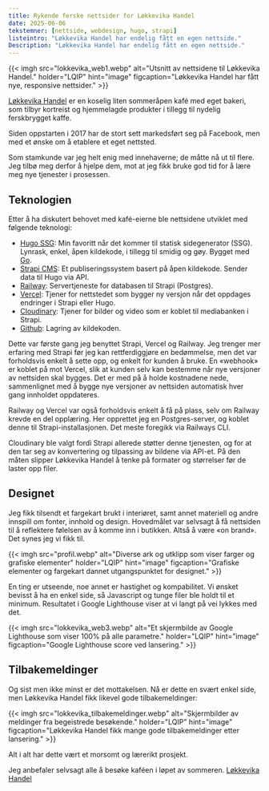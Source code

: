 ```yaml
---
title: Rykende ferske nettsider for Løkkevika Handel
date: 2025-06-06
tekstemner: [nettside, webdesign, hugo, strapi]
listeintro: "Løkkevika Handel har endelig fått en egen nettside."
Description: "Løkkevika Handel har endelig fått en egen nettside."
---
```

{{< imgh src="lokkevika_web1.webp" alt="Utsnitt av nettsidene til Løkkevika Handel." holder="LQIP" hint="image" figcaption="Løkkevika Handel har fått nye, responsive nettsider." >}}

[Løkkevika Handel](https://www.lokkevikahandel.no) er en koselig liten sommeråpen kafé med eget bakeri, som tilbyr kortreist og hjemmelagde produkter i tillegg til nydelig ferskbrygget kaffe. 

Siden oppstarten i 2017 har de stort sett markedsført seg på Facebook, men med et ønske om å etablere et eget nettsted.

Som stamkunde var jeg helt enig med innehaverne; de måtte nå ut til flere. Jeg tilbø meg derfor å hjelpe dem, mot at jeg fikk bruke god tid for å lære meg nye tjenester i prosessen.

## Teknologien
Etter å ha diskutert behovet med kafé-eierne ble nettsidene utviklet med følgende teknologi:
- [Hugo SSG](http://www.gohugo.io): Min favoritt når det kommer til statisk sidegenerator (SSG). Lynrask, enkel, åpen kildekode, i tillegg til smidig og gøy. Bygget med [Go](https://go.dev/).
- [Strapi CMS](https://strapi.io/): Et publiseringssystem basert på åpen kildekode. Sender data til Hugo via API.
- [Railway](https://railway.com/): Servertjeneste for databasen til Strapi (Postgres).
- [Vercel](https://vercel.com/): Tjener for nettstedet som bygger ny versjon når det oppdages endringer i Strapi eller Hugo.
- [Cloudinary](https://cloudinary.com/): Tjener for bilder og video som er koblet til mediabanken i Strapi.
- [Github](https://www.github.com): Lagring av kildekoden.

Dette var første gang jeg benyttet Strapi, Vercel og Railway. Jeg trenger mer erfaring med Strapi før jeg kan rettferdiggjøre en bedømmelse, men det var forholdsvis enkelt å sette opp, og enkelt for kunden å bruke. En «webhook» er koblet på mot Vercel, slik at kunden selv kan bestemme når nye versjoner av nettsiden skal bygges. Det er med på å holde kostnadene nede, sammenlignet med å bygge nye versjoner av nettsiden automatisk hver gang innholdet oppdateres. 

Railway og Vercel var også forholdsvis enkelt å få på plass, selv om Railway krevde en del opplæring. Her opprettet jeg en Postgres-server, og koblet denne til Strapi-installasjonen. Det meste foregikk via Railways CLI.

Cloudinary ble valgt fordi Strapi allerede støtter denne tjenesten, og for at den tar seg av konvertering og tilpassing av bildene via API-et. På den måten slipper Løkkevika Handel å tenke på formater og størrelser før de laster opp filer.

## Designet
Jeg fikk tilsendt et fargekart brukt i interiøret, samt annet materiell og andre innspill om fonter, innhold og design. Hovedmålet var selvsagt å få nettsiden til å reflektere følelsen av å komme inn i butikken. Altså å være «on brand». Det synes jeg vi fikk til.

{{< imgh src="profil.webp" alt="Diverse ark og utklipp som viser farger og grafiske elementer" holder="LQIP" hint="image" figcaption="Grafiske elementer og fargekart dannet utgangspunktet for designet." >}}

En ting er utseende, noe annet er hastighet og kompabilitet. Vi ønsket bevisst å ha en enkel side, så Javascript og tunge filer ble holdt til et minimum. Resultatet i Google Lighthouse viser at vi langt på vei lykkes med det.

{{< imgh src="lokkevika_web3.webp" alt="Et skjermbilde av Google Lighthouse som viser 100% på alle parametre." holder="LQIP" hint="image" figcaption="Google Lighthouse score ved lansering." >}}

## Tilbakemeldinger
Og sist men ikke minst er det mottakelsen. Nå er dette en svært enkel side, men Løkkevika Handel fikk likevel gode tilbakemeldinger:

{{< imgh src="lokkevika_tilbakemeldinger.webp" alt="Skjermbilder av meldinger fra begeistrede besøkende." holder="LQIP" hint="image" figcaption="Løkkevika Handel fikk mange gode tilbakemeldinger etter lansering." >}}

Alt i alt har dette vært et morsomt og lærerikt prosjekt. 

Jeg anbefaler selvsagt alle å besøke kaféen i løpet av sommeren.
[Løkkevika Handel](https://lokkevikahandel.no)
